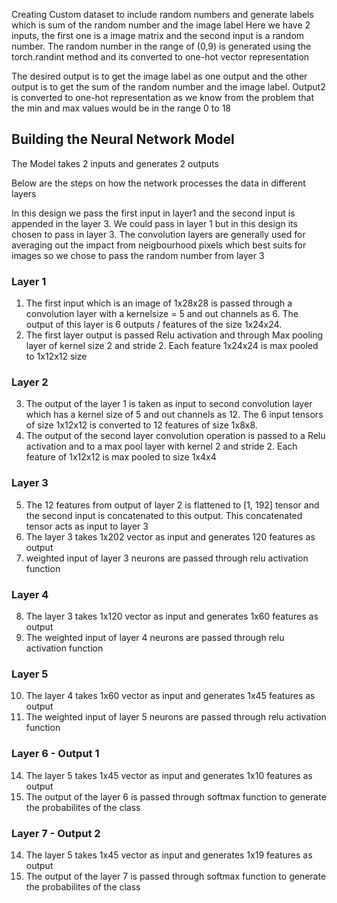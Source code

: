 Creating Custom dataset to include random numbers and generate labels which is sum of the random number and the image label
Here we have 2 inputs, the first one is a image matrix and the second input is a random number. The random number in the range of (0,9) is generated using the torch.randint method and its converted to one-hot vector representation

The desired output is to get the image label as one output and the other output is to get the sum of the random number and the image label. Output2 is converted to one-hot representation as we know from the problem that the min and max values would be in the range 0 to 18

## Building the Neural Network Model
The Model takes 2 inputs and generates 2 outputs

Below are the steps on how the network processes the data in different layers

In this design we pass the first input in layer1 and the second input is appended in the layer 3. We could pass in layer 1 but in this design its chosen to pass in layer 3. The convolution layers are generally used for averaging out the impact from neigbourhood pixels which best suits for images so we chose to pass the random number from layer 3 

### Layer 1
1. The first input which is an image of 1x28x28 is passed through a convolution layer with a kernelsize = 5 and out channels as 6. The output of this layer is 6 outputs / features of the size 1x24x24. 
2. The first layer output is passed Relu activation and through Max pooling layer of kernel size 2 and stride 2. Each feature 1x24x24 is max pooled to 1x12x12 size

### Layer 2 
3. The output of the layer 1 is taken as input to second convolution layer which has a kernel size of 5 and out channels as 12. The 6 input tensors of size 1x12x12 is converted to 12 features of size 1x8x8.
4. The output of the second layer convolution operation is passed to a Relu activation and to a max pool layer with kernel 2 and stride 2. Each feature of 1x12x12 is max pooled to size 1x4x4

### Layer 3 
5. The 12 features from output of layer 2 is flattened to [1, 192] tensor and the second input is concatenated to this output. This concatenated tensor acts as input to layer 3
6. The layer 3 takes 1x202 vector as input and generates 120 features as output
7. weighted input of layer 3 neurons are passed through relu activation function

### Layer 4
8. The layer 3 takes 1x120 vector as input and generates 1x60 features as output
9. The weighted input of layer 4 neurons are passed through relu activation function

### Layer 5
10. The layer 4 takes 1x60 vector as input and generates 1x45 features as output
11. The weighted input of layer 5 neurons are passed through relu activation function

### Layer 6 - Output 1
14. The layer 5 takes 1x45 vector as input and generates 1x10 features as output
15. The output of the layer 6 is passed through softmax function to generate the probabilites of the class 

### Layer 7 - Output 2
14. The layer 5 takes 1x45 vector as input and generates 1x19 features as output
15. The output of the layer 7 is passed through softmax function to generate the probabilites of the class 
